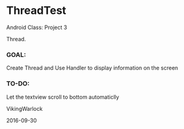 # ThreadTest

Android Class: Project 3

Thread.

### GOAL:

Create Thread and Use Handler to display information on the screen

### TO-DO:

Let the textview scroll to bottom automaticlly

VikingWarlock

2016-09-30
